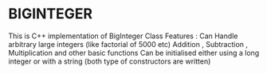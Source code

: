 # BIGINTEGER
This is  C++ implementation of BigInteger Class
Features :
Can Handle arbitrary large integers (like factorial of 5000 etc)
Addition , Subtraction , Multiplication and other basic functions
Can be initialised either using a long integer or with a string (both type of constructors are written)
